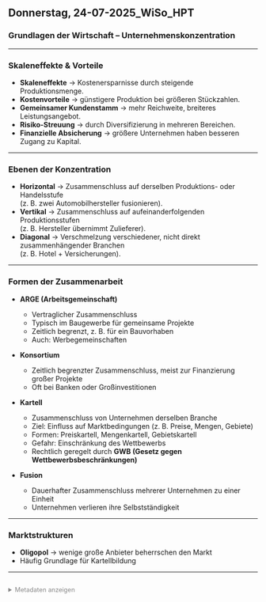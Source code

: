 ﻿
## Donnerstag, 24-07-2025_WiSo_HPT

### Grundlagen der Wirtschaft – Unternehmenskonzentration

---

### Skaleneffekte & Vorteile
- **Skaleneffekte** → Kostenersparnisse durch steigende Produktionsmenge.  
- **Kostenvorteile** → günstigere Produktion bei größeren Stückzahlen.  
- **Gemeinsamer Kundenstamm** → mehr Reichweite, breiteres Leistungsangebot.  
- **Risiko-Streuung** → durch Diversifizierung in mehreren Bereichen.  
- **Finanzielle Absicherung** → größere Unternehmen haben besseren Zugang zu Kapital.  

---

### Ebenen der Konzentration
- **Horizontal** → Zusammenschluss auf derselben Produktions- oder Handelsstufe  
  (z. B. zwei Automobilhersteller fusionieren).  
- **Vertikal** → Zusammenschluss auf aufeinanderfolgenden Produktionsstufen  
  (z. B. Hersteller übernimmt Zulieferer).  
- **Diagonal** → Verschmelzung verschiedener, nicht direkt zusammenhängender Branchen  
  (z. B. Hotel + Versicherungen).  

---

### Formen der Zusammenarbeit
- **ARGE (Arbeitsgemeinschaft)**  
  - Vertraglicher Zusammenschluss  
  - Typisch im Baugewerbe für gemeinsame Projekte  
  - Zeitlich begrenzt, z. B. für ein Bauvorhaben  
  - Auch: Werbegemeinschaften  

- **Konsortium**  
  - Zeitlich begrenzter Zusammenschluss, meist zur Finanzierung großer Projekte  
  - Oft bei Banken oder Großinvestitionen  

- **Kartell**  
  - Zusammenschluss von Unternehmen derselben Branche  
  - Ziel: Einfluss auf Marktbedingungen (z. B. Preise, Mengen, Gebiete)  
  - Formen: Preiskartell, Mengenkartell, Gebietskartell  
  - Gefahr: Einschränkung des Wettbewerbs  
  - Rechtlich geregelt durch **GWB (Gesetz gegen Wettbewerbsbeschränkungen)**  

- **Fusion**  
  - Dauerhafter Zusammenschluss mehrerer Unternehmen zu einer Einheit  
  - Unternehmen verlieren ihre Selbstständigkeit  

---

### Marktstrukturen
- **Oligopol** → wenige große Anbieter beherrschen den Markt  
- Häufig Grundlage für Kartellbildung  

---

<details style="margin-top: 2em;">
<summary style="font-size: 0.9em; color: #888;">Metadaten anzeigen</summary>
<p style="font-size: 0.85em; color: grey;">
Teil der FIAE-Umschulung (2025–2027) am BFW Mühlenbeck.<br>
Diese Mitschrift entstand im Unterricht am 24.07.2025 mit HPT.<br>
Sie basiert auf gemeinsam erarbeiteten Inhalten und ergänzenden Übungsbeispielen vom 24.07.2025.<br><br>
Die Version wurde inhaltlich überarbeitet, strukturell optimiert und technisch ergänzt,<br>
um Lernerfolg, Prüfungsrelevanz und Nachvollziehbarkeit zu fördern.<br><br>
Öffentlich dokumentiert zur Wiederholung, Prüfungsvorbereitung und als Orientierungshilfe für Dritte.<br><br>
Quelle: Eigene Mitschrift & Unterrichtsinhalte<br>
Autor: Sean Conroy<br>
Lizenz: <a href="https://creativecommons.org/licenses/by-nc-sa/4.0/" target="_blank">CC BY-NC-SA 4.0</a>
</p>
</details>
